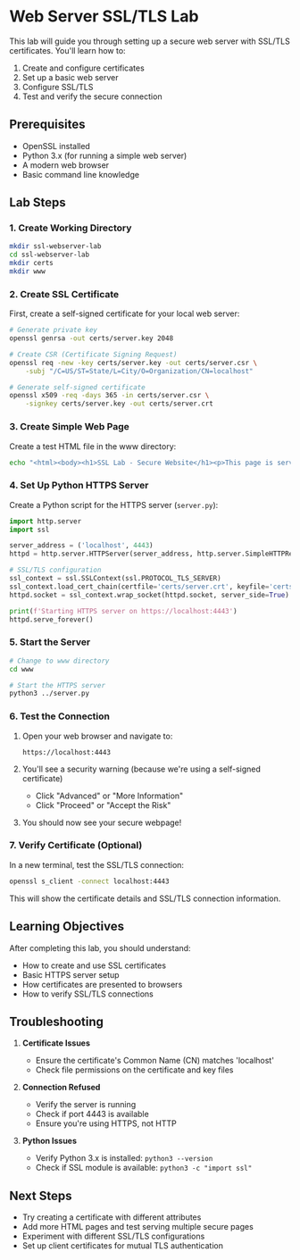 # Web Server SSL/TLS Lab

This lab will guide you through setting up a secure web server with SSL/TLS certificates. You'll learn how to:

1. Create and configure certificates
2. Set up a basic web server
3. Configure SSL/TLS
4. Test and verify the secure connection

## Prerequisites

- OpenSSL installed
- Python 3.x (for running a simple web server)
- A modern web browser
- Basic command line knowledge

## Lab Steps

### 1. Create Working Directory

```sh
mkdir ssl-webserver-lab
cd ssl-webserver-lab
mkdir certs
mkdir www
```

### 2. Create SSL Certificate

First, create a self-signed certificate for your local web server:

```sh
# Generate private key
openssl genrsa -out certs/server.key 2048

# Create CSR (Certificate Signing Request)
openssl req -new -key certs/server.key -out certs/server.csr \
    -subj "/C=US/ST=State/L=City/O=Organization/CN=localhost"

# Generate self-signed certificate
openssl x509 -req -days 365 -in certs/server.csr \
    -signkey certs/server.key -out certs/server.crt
```

### 3. Create Simple Web Page

Create a test HTML file in the www directory:

```sh
echo "<html><body><h1>SSL Lab - Secure Website</h1><p>This page is served over HTTPS!</p></body></html>" > www/index.html
```

### 4. Set Up Python HTTPS Server

Create a Python script for the HTTPS server (`server.py`):

```python
import http.server
import ssl

server_address = ('localhost', 4443)
httpd = http.server.HTTPServer(server_address, http.server.SimpleHTTPRequestHandler)

# SSL/TLS configuration
ssl_context = ssl.SSLContext(ssl.PROTOCOL_TLS_SERVER)
ssl_context.load_cert_chain(certfile='certs/server.crt', keyfile='certs/server.key')
httpd.socket = ssl_context.wrap_socket(httpd.socket, server_side=True)

print(f'Starting HTTPS server on https://localhost:4443')
httpd.serve_forever()
```

### 5. Start the Server

```sh
# Change to www directory
cd www

# Start the HTTPS server
python3 ../server.py
```

### 6. Test the Connection

1. Open your web browser and navigate to:

   ```
   https://localhost:4443
   ```

2. You'll see a security warning (because we're using a self-signed certificate)

   - Click "Advanced" or "More Information"
   - Click "Proceed" or "Accept the Risk"

3. You should now see your secure webpage!

### 7. Verify Certificate (Optional)

In a new terminal, test the SSL/TLS connection:

```sh
openssl s_client -connect localhost:4443
```

This will show the certificate details and SSL/TLS connection information.

## Learning Objectives

After completing this lab, you should understand:

- How to create and use SSL certificates
- Basic HTTPS server setup
- How certificates are presented to browsers
- How to verify SSL/TLS connections

## Troubleshooting

1. **Certificate Issues**

   - Ensure the certificate's Common Name (CN) matches 'localhost'
   - Check file permissions on the certificate and key files

2. **Connection Refused**

   - Verify the server is running
   - Check if port 4443 is available
   - Ensure you're using HTTPS, not HTTP

3. **Python Issues**
   - Verify Python 3.x is installed: `python3 --version`
   - Check if SSL module is available: `python3 -c "import ssl"`

## Next Steps

- Try creating a certificate with different attributes
- Add more HTML pages and test serving multiple secure pages
- Experiment with different SSL/TLS configurations
- Set up client certificates for mutual TLS authentication
